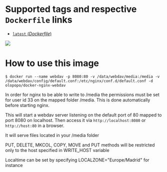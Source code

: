 # Supported tags and respective `Dockerfile` links

-	[`latest` (*Dockerfile*)](https://github.com/mlorenzo-stratio/docker-nginx-webdav/blob/master/Dockerfile)

[![](https://badge.imagelayers.io/olopopo/docker-nginx-webdav:latest.svg)](https://imagelayers.io/?images=olopopo/docker-nginx-webdav:latest 'Get your own badge on imagelayers.io')

# How to use this image

```console
$ docker run --name webdav -p 8080:80 -v /data/webdav/media:/media -v /data/webdav/config/default.conf:/etc/nginx/conf.d/default.conf -d olopopo/docker-nginx-webdav
```

In order for nginx to be able to write to /media the permissions must be set for user id 33 on the mapped folder /media. This is done automatically before starting nginx.

This will start a webdav server listening on the default port of 80 mapped to port 8080 on localhost.
Then access it via `http://localhost:8080` or `http://host:80` in a browser.

It will serve files located in your /media folder

PUT, DELETE, MKCOL, COPY, MOVE and PUT methods will be restricted only to the host specified in WRITE_HOST variable

Localtime can be set by specifying LOCALZONE="Europe/Madrid" for instance
